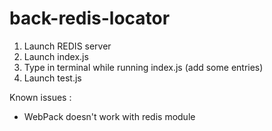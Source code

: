 # back-redis-locator

1. Launch REDIS server
2. Launch index.js
3. Type in terminal while running index.js (add some entries)
4. Launch test.js


Known issues : 
* WebPack doesn't work with redis module
